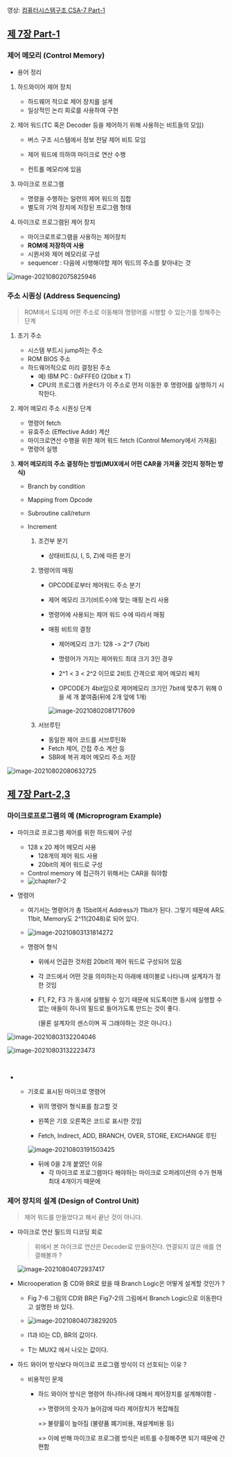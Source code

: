 영상: [컴퓨터시스템구조 CSA-7 Part-1](https://youtu.be/KZfSlUhaj4A?list=PLc8fQ-m7b1hD4jqccMlfQpWgDVdalXFbH)

## [제 7장 Part-1](https://youtu.be/KZfSlUhaj4A?list=PLc8fQ-m7b1hD4jqccMlfQpWgDVdalXFbH)

### 제어 메모리 (Control Memory)

- 용어 정리

1. 하드와이어 제어 장치

   - 하드웨어 적으로 제어 장치를 설계
   - 일상적인 논리 회로를 사용하여 구현

2. 제어 워드(TC 혹은 Decoder 등을 제어하기 위해 사용하는 비트들의 모임)

   - 버스 구조 시스템에서 정보 전달 제어 비트 모임

   - 제어 워드에 의하여 마이크로 연산 수행
   - 컨트롤 메모리에 있음

3. 마이크로 프로그램
   - 명령을 수행하는 일련의 제어 워드의 집합
   - 별도의 기억 장치에 저장된 프로그램 형태

4. 마이크로 프로그램된 제어 장치
   - 마이크로프로그램을 사용하는 제어장치
   - **ROM에 저장하여 사용**
   - 시퀀서와 제어 메모리로 구성
   - sequencer : 다음에 시행해야할 제어 워드의 주소를 찾아내는 것



![image-20210802075825946](7장-마이크로-프로그램.assets/image-20210802075825946.png)



### 주소 시퀀싱 (Address Sequencing)

> ROM에서 도대체 어떤 주소로 이동해야 명령어를 시행할 수 있는가를 정해주는 단계

1. 초기 주소

   - 시스템 부트시 jump하는 주소
   - ROM BIOS 주소
   - 하드웨어적으로 미리 결정된 주소
     - 예) IBM PC : 0xFFFE0 (20bit x T) 
     - CPU의 프로그램 카운터가 이 주소로 먼저 이동한 후 명령어를 실행하기 시작한다.

2. 제어 메모리 주소 시퀀싱 단계

   - 명령어 fetch
   - 유효주소 (Effective Addr) 계산
   - 마이크로연산 수행을 위한 제어 워드 fetch (Control Memory에서 가져옴)
   - 명령어 실행

3. **제어 메모리의 주소 결정하는 방법(MUX에서  어떤 CAR을 가져올 것인지 정하는 방식)**

   - Branch by condition

   - Mapping from Opcode

   - Subroutine call/return

   - Increment

     

     1. 조건부 분기
        - 상태비트(U, I, S, Z)에 따른 분기

     2. 명령어의 매핑

        - OPCODE로부터 제어워드 주소 분기

        - 제어 메모리 크기(비트수)에 맞는 매핑 논리 사용

        - 명령어에 사용되는 제어 워드 수에 따라서 매핑

        - 매핑 비트의 결정

          - 제어메모리 크기: 128 -> 2^7 (7bit) 

          - 명령어가 가지는 제어워드 최대 크기 3인 경우

          - 2^1 < 3 < 2^2 이므로 2비트 간격으로 제어 메모리 배치

          - OPCODE가 4bit임으로 제어메모리 크기인 7bit에 맞추기 위해 0을 세 개 붙여줌(뒤에 2개 앞에 1개)

            

          ![image-20210802081717609](7장-마이크로-프로그램.assets/image-20210802081717609.png)

     3. 서브루틴
        - 동일한 제어 코드를 서브루틴화
        - Fetch 제어, 간접 주소 계산 등
        - SBR에 복귀 제어 메모리 주소 저장

![image-20210802080632725](7장-마이크로-프로그램.assets/image-20210802080632725.png)



## [제 7장 Part-2,3](https://youtu.be/54w8BYgB0IQ?list=PLc8fQ-m7b1hD4jqccMlfQpWgDVdalXFbH)

### 마이크로프로그램의 예 (Microprogram Example)

- 마이크로 프로그램 제어를 위한 하드웨어 구성

  - 128 x 20 제어 메모리 사용
    - 128개의 제어 워드 사용
    - 20bit의 제어 워드로 구성
  - Control memory 에 접근하기 위해서는 CAR을 줘야함
  - ![chapter7-2](../../../../../chapter7-2.png)

- 명령어

  - 여기서는 명령어가 총 15bit여서 Address가 11bit가 된다. 그렇기 때문에 AR도 11bit, Memory도 2^11(2048)로 되어 있다.
  - ![image-20210803131814272](7장-마이크로-프로그램.assets/image-20210803131814272.png)

  

  - 명령어 형식 

    - 위에서 언급한 것처럼 20bit의 제어 워드로 구성되어 있음

    - 각 코드에서 어떤 것을 의미하는지 아래에 테이블로 나타나며 설계자가 정한 것임

    - F1, F2, F3 가 동시에 실행될 수 있기 때문에 되도록이면 동시에 실행할 수 없는 애들이 하나의 필드로 들어가도록 만드는 것이 좋다.

      (물론 설계자의 센스이며 꼭 그래야하는 것은 아니다.)

![image-20210803132204046](7장-마이크로-프로그램.assets/image-20210803132204046.png)

![image-20210803132223473](7장-마이크로-프로그램.assets/image-20210803132223473.png)

​		

- - 기호로 표시된 마이크로 명령어

    

    - 위의 명령어 형식표를 참고할 것
    - 왼쪽은 기호 오른쪽은 코드로 표시한 것임

    

    - Fetch, Indirect, ADD, BRANCH, OVER, STORE, EXCHANGE 루틴

    ![image-20210803191503425](7장-마이크로-프로그램.assets/image-20210803191503425.png)
    
    - 뒤에 0을 2개 붙였던 이유
      - 각 마이크로 프로그램마다 해야하는 마이크로 오퍼레이션의 수가 현재 최대 4개이기 때문에



### 제어 장치의 설계 (Design of Control Unit)

> 제어 워드를 만들었다고 해서 끝난 것이 아니다. 

- 마이크로 연산 필드의 디코딩 회로

  > 위에서 본 마이크로 연산은 Decoder로 만들어진다. 연결되지 않은 애를 연결해볼까 ? 

  ![image-20210804072937417](7장-마이크로-프로그램.assets/image-20210804072937417.png)

- Microoperation 중 CD와 BR로 왔을 때 Branch Logic은 어떻게 설계할 것인가 ?

  - Fig 7-6 그림의 CD와 BR은 Fig7-2의 그림에서 Branch Logic으로 이동한다고 설명한 바 있다.

  -  ![image-20210804073829205](7장-마이크로-프로그램.assets/image-20210804073829205.png)
  - I1과 I0는 CD, BR의 값이다.
  - T는 MUX2 에서 나오는 값이다.

  

- 하드 와이어 방식보다 마이크로 프로그램 방식이 더 선호되는 이유 ?

  - 비용적인 문제 

    - 하드 와이어 방식은 명령어 하나하나에 대해서 제어장치를 설계해야함 -

      => 명령어의 숫자가 늘어감에 따라 제어장치가 복잡해짐

      => 불량률이 높아짐 (불량품 폐기비용, 재설계비용 등)

      => 이에 반해 마이크로 프로그램 방식은 비트를 수정해주면 되기 때문에 간편함



